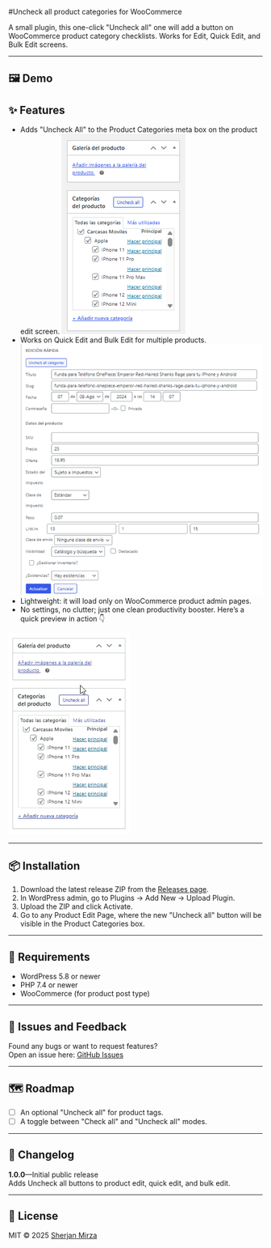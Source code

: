 #Uncheck all product categories for WooCommerce

A small plugin, this one-click "Uncheck all" one will add a button on WooCommerce product category checklists. Works for Edit, Quick Edit, and Bulk Edit screens.

--- 
## 🖼️ Demo

## ✨ Features
- Adds "Uncheck All" to the Product Categories meta box on the product edit screen.
![Uncheck All Product Categories – Edit Screen](assets/screenshot-1.png)
- Works on Quick Edit and Bulk Edit for multiple products.
![Uncheck All Product Categories – Quick Edit](assets/screenshot-2.png)
- Lightweight: it will load only on WooCommerce product admin pages.
- No settings, no clutter; just one clean productivity booster.
Here’s a quick preview in action 👇

![Demo: Uncheck all in action](assets/demo.gif)

---

## 📦 Installation
1. Download the latest release ZIP from the [Releases page](../../releases).
2. In WordPress admin, go to Plugins → Add New → Upload Plugin.
3. Upload the ZIP and click Activate.
4. Go to any Product Edit Page, where the new "Uncheck all" button will be visible in the Product Categories box.

---

## 🧰 Requirements
- WordPress 5.8 or newer
- PHP 7.4 or newer
- WooCommerce (for product post type)

---

## 🐛 Issues and Feedback
Found any bugs or want to request features?  
Open an issue here: [GitHub Issues](../../issues)

---

## 🗺 Roadmap
- [ ] An optional "Uncheck all" for product tags.
- [ ] A toggle between "Check all" and "Uncheck all" modes.

---

## 🔖 Changelog
**1.0.0**—Initial public release  
Adds Uncheck all buttons to product edit, quick edit, and bulk edit.

---

## 📄 License
MIT © 2025 [Sherjan Mirza](https://github.com/sherjanmirza)